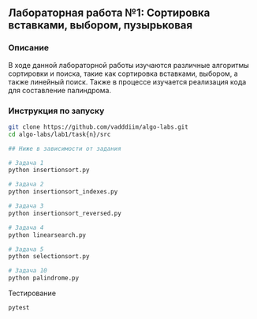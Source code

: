 ## Лабораторная работа №1: Сортировка вставками, выбором, пузырьковая

### Описание

В ходе данной лабораторной работы изучаются различные алгоритмы сортировки и поиска, такие как сортировка вставками, выбором, а также линейный поиск. Также в процессе изучается реализация кода для составление палиндрома.

### Инструкция по запуску

```bash
git clone https://github.com/vadddiim/algo-labs.git
cd algo-labs/lab1/task{n}/src

## Ниже в зависимости от задания

# Задача 1
python insertionsort.py

# Задача 2
python insertionsort_indexes.py

# Задача 3
python insertionsort_reversed.py

# Задача 4
python linearsearch.py

# Задача 5
python selectionsort.py

# Задача 10
python palindrome.py
```

Тестирование

```bash
pytest
```
